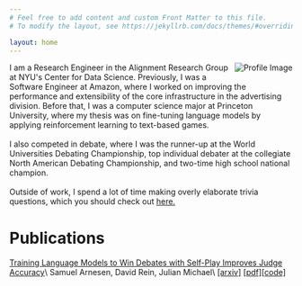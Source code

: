 ```yaml
---
# Feel free to add content and custom Front Matter to this file.
# To modify the layout, see https://jekyllrb.com/docs/themes/#overriding-theme-defaults

layout: home
---
```


<p>
  <img src="{{ '/assets/img/profile-cropped.jpg' | relative_url }}" alt="Profile Image" style="float: right; margin: 0 0 10px 10px; max-width: 200px;">

I am a Research Engineer in the Alignment Research Group at NYU's Center for Data Science. Previously, I was a Software Engineer at Amazon, where I worked on improving the performance and extensibility of the core infrastructure in the advertising division. Before that, I was a computer science major at Princeton University, where my thesis was on fine-tuning language models by applying reinforcement learning to text-based games.
<br/>
<br/>
I also competed in debate, where I was the runner-up at the World Universities Debating Championship, top individual debater at the collegiate North American Debating Championship, and two-time high school national champion.
<br/>
<br/>
Outside of work, I spend a lot of time making overly elaborate trivia questions, which you should check out <a href="trivia.html">here.</a>
</p>

# Publications

[Training Language Models to Win Debates with Self-Play Improves Judge Accuracy](https://arxiv.org/abs/2409.16636)\\
Samuel Arnesen, David Rein, Julian Michael\\
[\[arxiv\]](https://arxiv.org/abs/2409.16636) [\[pdf\]](https://arxiv.org/pdf/2409.16636)[\[code\]](https://github.com/samuelarnesen/nyu-debate-modeling) 


